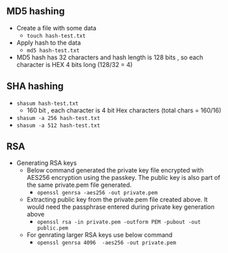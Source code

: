 ## MD5 hashing
- Create a file with some data
  - `touch hash-test.txt`
- Apply hash to the data
  - `md5 hash-test.txt`
- MD5 hash has 32 characters and hash length is 128 bits , so each character is HEX 4 bits long (128/32 = 4)

## SHA hashing
- `shasum hash-test.txt`
  - 160 bit , each character is 4 bit Hex characters (total chars = 160/16)
- `shasum -a 256 hash-test.txt`
- `shasum -a 512 hash-test.txt`

## RSA
- Generating RSA keys
  - Below command generated the private key file encrypted with AES256 encryption using the passkey.
      The public key is also part of the same private.pem file generated.
    - `openssl genrsa -aes256 -out private.pem`
  - Extracting public key from the private.pem file created above. It would need the passphrase entered during private key generation above
    -  `openssl rsa -in private.pem -outform PEM -pubout -out public.pem`
  - For genrating larger RSA keys use below command
    - `openssl genrsa 4096  -aes256 -out private.pem`